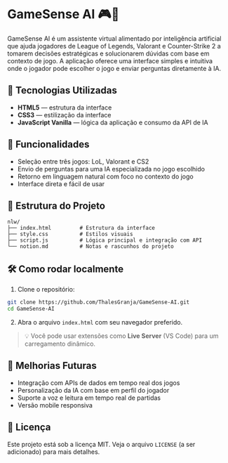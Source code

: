 # GameSense AI 🎮🤖

GameSense AI é um assistente virtual alimentado por inteligência artificial que ajuda jogadores de League of Legends, Valorant e Counter-Strike 2 a tomarem decisões estratégicas e solucionarem dúvidas com base em contexto de jogo. A aplicação oferece uma interface simples e intuitiva onde o jogador pode escolher o jogo e enviar perguntas diretamente à IA.

## 🚀 Tecnologias Utilizadas

- **HTML5** — estrutura da interface
- **CSS3** — estilização da interface
- **JavaScript Vanilla** — lógica da aplicação e consumo da API de IA

## 🧠 Funcionalidades

- Seleção entre três jogos: LoL, Valorant e CS2
- Envio de perguntas para uma IA especializada no jogo escolhido
- Retorno em linguagem natural com foco no contexto do jogo
- Interface direta e fácil de usar

## 📁 Estrutura do Projeto

```
nlw/
├── index.html         # Estrutura da interface
├── style.css          # Estilos visuais
├── script.js          # Lógica principal e integração com API
└── notion.md          # Notas e rascunhos do projeto
```

## 🛠️ Como rodar localmente

1. Clone o repositório:

```bash
git clone https://github.com/ThalesGranja/GameSense-AI.git
cd GameSense-AI
```

2. Abra o arquivo `index.html` com seu navegador preferido.

> 💡 Você pode usar extensões como **Live Server** (VS Code) para um carregamento dinâmico.

## 🔮 Melhorias Futuras

- Integração com APIs de dados em tempo real dos jogos
- Personalização da IA com base em perfil do jogador
- Suporte a voz e leitura em tempo real de partidas
- Versão mobile responsiva

## 📄 Licença

Este projeto está sob a licença MIT. Veja o arquivo `LICENSE` (a ser adicionado) para mais detalhes.